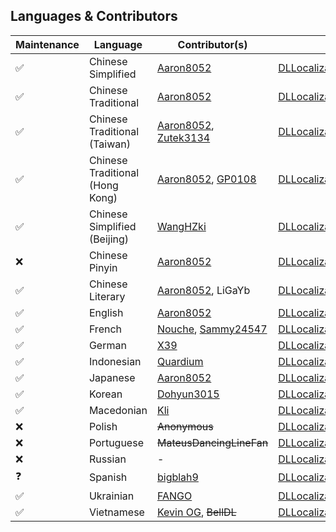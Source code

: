 ## Languages & Contributors
| Maintenance | Language | Contributor(s) | File |
| --------- | --------- | ---------------- | ------ |
| ✅ | Chinese Simplified | [Aaron8052](https://github.com/Aaron8052) | [DLLocalization_ChineseSimplified.bytes](https://github.com/DL-Community/DLCE-Translations/blob/main/DLLocalization_ChineseSimplified.bytes) |
| ✅ | Chinese Traditional | [Aaron8052](https://github.com/Aaron8052) | [DLLocalization_ChineseTradMainland.bytes](https://github.com/DL-Community/DLCE-Translations/blob/main/DLLocalization_ChineseTradMainland.bytes) |
| ✅ | Chinese Traditional (Taiwan) | [Aaron8052](https://github.com/Aaron8052), [Zutek3134](https://github.com/Zutek3134) | [DLLocalization_ChineseTraditional.bytes](https://github.com/DL-Community/DLCE-Translations/blob/main/DLLocalization_ChineseTraditional.bytes) |
| ✅ | Chinese Traditional (Hong Kong) | [Aaron8052](https://github.com/Aaron8052), [GP0108](https://github.com/GP0108) | [DLLocalization_CantoneseHK.bytes](https://github.com/DL-Community/DLCE-Translations/blob/main/DLLocalization_CantoneseHK.bytes) |
| ✅ | Chinese Simplified (Beijing) | [WangHZki](https://github.com/WangHZki) | [DLLocalization_ChineseBeijing.bytes](https://github.com/DL-Community/DLCE-Translations/blob/main/DLLocalization_ChineseBeijing.bytes) |
| ❌ | Chinese Pinyin | [Aaron8052](https://github.com/Aaron8052) | [DLLocalization_Pinyin.bytes](https://github.com/DL-Community/DLCE-Translations/blob/main/DLLocalization_Pinyin.bytes) |
| ✅ | Chinese Literary | [Aaron8052](https://github.com/Aaron8052), LiGaYb | [DLLocalization_ChineseClassical.bytes](https://github.com/DL-Community/DLCE-Translations/blob/main/DLLocalization_ChineseClassical.bytes) |
| ✅ | English | [Aaron8052](https://github.com/Aaron8052) | [DLLocalization_English.bytes](https://github.com/DL-Community/DLCE-Translations/blob/main/DLLocalization_English.bytes) |
| ✅ | French | [Nouche](https://github.com/Nouchey), [Sammy24547](https://github.com/Sammy24547) | [DLLocalization_French.bytes](https://github.com/DL-Community/DLCE-Translations/blob/main/DLLocalization_French.bytes) |
| ✅ | German | [X39](https://github.com/X39X39) | [DLLocalization_German.bytes](https://github.com/DL-Community/DLCE-Translations/blob/main/DLLocalization_German.bytes) |
| ✅ | Indonesian | [Quardium](https://github.com/quardiumdl) | [DLLocalization_Indonesian.bytes](https://github.com/DL-Community/DLCE-Translations/blob/main/DLLocalization_Indonesian.bytes) |
| ✅ | Japanese | [Aaron8052](https://github.com/Aaron8052) | [DLLocalization_Japanese.bytes](https://github.com/DL-Community/DLCE-Translations/blob/main/DLLocalization_Japanese.bytes) |
| ✅ | Korean | [Dohyun3015](https://github.com/Dohyun3015) | [DLLocalization_Korean.bytes](https://github.com/DL-Community/DLCE-Translations/blob/main/DLLocalization_Korean.bytes) |
| ✅ | Macedonian | [Kli](https://github.com/dlkingkli) | [DLLocalization_Macedonian.bytes](https://github.com/DL-Community/DLCE-Translations/blob/main/DLLocalization_Macedonian.bytes) |
| ❌ | Polish | ~~Anonymous~~ | [DLLocalization_Polish.bytes](https://github.com/DL-Community/DLCE-Translations/blob/main/DLLocalization_Polish.bytes) |
| ❌ | Portuguese | ~~MateusDancingLineFan~~ | [DLLocalization_Portuguese.bytes](https://github.com/DL-Community/DLCE-Translations/blob/main/DLLocalization_Portuguese.bytes) |
| ❌ | Russian | - | [DLLocalization_Russian.bytes](https://github.com/DL-Community/DLCE-Translations/blob/main/DLLocalization_Russian.bytes) |
| ❓ | Spanish | [bigblah9](https://github.com/bigblah9) | [DLLocalization_Spanish.bytes](https://github.com/DL-Community/DLCE-Translations/blob/main/DLLocalization_Spanish.bytes) |
| ✅ | Ukrainian | [FANGO](https://github.com/FANGO11) | [DLLocalization_Ukrainian.bytes](https://github.com/DL-Community/DLCE-Translations/blob/main/DLLocalization_Ukrainian.bytes) |
| ✅ | Vietnamese | [Kevin OG](https://github.com/kevinog69), ~~BellDL~~ | [DLLocalization_Vietnamese.bytes](https://github.com/DL-Community/DLCE-Translations/blob/main/DLLocalization_Vietnamese.bytes) |
